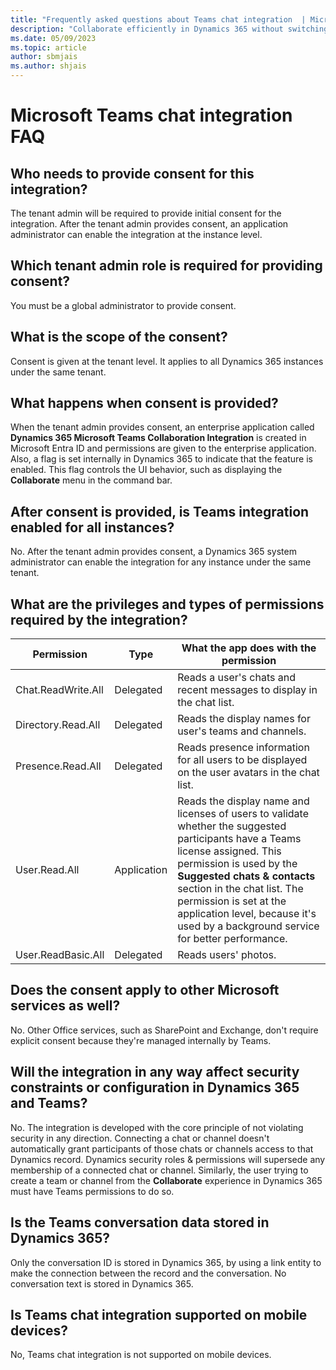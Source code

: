 ```yaml
---
title: "Frequently asked questions about Teams chat integration  | MicrosoftDocs"
description: "Collaborate efficiently in Dynamics 365 without switching to Teams. This page include FAQs about the integration."
ms.date: 05/09/2023
ms.topic: article
author: sbmjais
ms.author: shjais
---
```


# Microsoft Teams chat integration FAQ

## Who needs to provide consent for this integration?  

The tenant admin will be required to provide initial consent for the integration. After the tenant admin provides consent, an application administrator can enable the integration at the instance level.

## Which tenant admin role is required for providing consent? 

You must be a global administrator to provide consent.

## What is the scope of the consent?

Consent is given at the tenant level. It applies to all Dynamics 365 instances under the same tenant.

## What happens when consent is provided?

When the tenant admin provides consent, an enterprise application called **Dynamics 365 Microsoft Teams Collaboration Integration** is created in Microsoft Entra ID and permissions are given to the enterprise application. Also, a flag is set internally in Dynamics 365 to indicate that the feature is enabled. This flag controls the UI behavior, such as displaying the **Collaborate** menu in the command bar.

## After consent is provided, is Teams integration enabled for all instances?

No. After the tenant admin provides consent, a Dynamics 365 system administrator can enable the integration for any instance under the same tenant.

## What are the privileges and types of permissions required by the integration?
  
| **Permission**      | **Type**    | **What the app does with the permission**       |
|---------------------|-------------|-------------------------------------------------|
| Chat.ReadWrite.All  | Delegated   | Reads a user's chats and recent messages to display in the chat list.         |
| Directory.Read.All  | Delegated   | Reads the display names for user's teams and channels.     |
| Presence.Read.All   | Delegated   | Reads presence information for all users to be displayed on the user avatars in the chat list.    |
| User.Read.All       | Application | Reads the display name and licenses of users to validate whether the suggested participants have a Teams license assigned. This permission is used by the **Suggested chats & contacts** section in the chat list. The permission is set at the application level, because it's used by a background service for better performance. |
| User.ReadBasic.All  | Delegated   | Reads users' photos.  |

## Does the consent apply to other Microsoft services as well?

No. Other Office services, such as SharePoint and Exchange, don't require explicit consent because they're managed internally by Teams. 


## Will the integration in any way affect security constraints or configuration in Dynamics 365 and Teams?  

No. The integration is developed with the core principle of not violating security in any direction. Connecting a chat or channel doesn't automatically grant participants of those chats or channels access to that Dynamics record.  Dynamics security roles & permissions will supersede any membership of a connected chat or channel. Similarly, the user trying to create a team or channel from the **Collaborate** experience in Dynamics 365 must have Teams permissions to do so.


## Is the Teams conversation data stored in Dynamics 365?

Only the conversation ID is stored in Dynamics 365, by using a link entity to make the connection between the record and the conversation. No conversation text is stored in Dynamics 365.

## Is Teams chat integration supported on mobile devices?

No, Teams chat integration is not supported on mobile devices.
 
